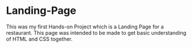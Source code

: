 # Landing-Page
This was my first Hands-on Project which is a Landing Page for 
a restaurant. This page was intended to be made to get basic understanding
of HTML and CSS together.
